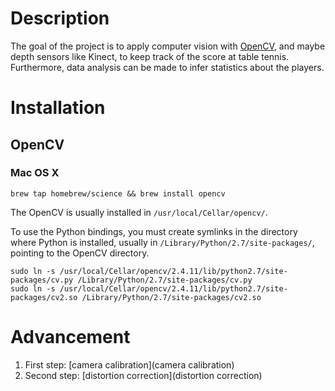 Description
===========
The goal of the project is to apply computer vision with [OpenCV](http://opencv.org/), and maybe depth sensors like Kinect, to keep track of the score at table tennis. Furthermore, data analysis can be made to infer statistics about the players.


Installation
============

OpenCV
------

### Mac OS X

```
brew tap homebrew/science && brew install opencv
```

The OpenCV is usually installed in `/usr/local/Cellar/opencv/`.

To use the Python bindings, you must create symlinks in the directory where Python is installed, usually in `/Library/Python/2.7/site-packages/`, pointing to the OpenCV directory.

```
sudo ln -s /usr/local/Cellar/opencv/2.4.11/lib/python2.7/site-packages/cv.py /Library/Python/2.7/site-packages/cv.py
sudo ln -s /usr/local/Cellar/opencv/2.4.11/lib/python2.7/site-packages/cv2.so /Library/Python/2.7/site-packages/cv2.so
```


Advancement
===========

1. First step: [camera calibration](camera calibration)
1. Second step: [distortion correction](distortion correction)


